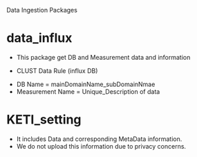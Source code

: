 Data Ingestion Packages

# data_influx
- This package get DB and Measurement data and information
* CLUST Data Rule (influx DB)
- DB Name = mainDomainName_subDomainNmae
- Measurement Name = Unique_Description of data

# KETI_setting
- It includes Data and corresponding MetaData information.
- We do not upload this information due to privacy concerns.
